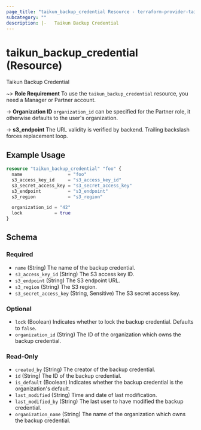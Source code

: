 ```yaml
---
page_title: "taikun_backup_credential Resource - terraform-provider-taikun"
subcategory: ""
description: |-   Taikun Backup Credential
---
```


# taikun_backup_credential (Resource)

Taikun Backup Credential

~> **Role Requirement** To use the `taikun_backup_credential` resource, you need a Manager or Partner account.

-> **Organization ID** `organization_id` can be specified for the Partner role, it otherwise defaults to the user's organization.

-> **s3_endpoint** The URL validity is verified by backend. Trailing backslash forces replacement loop.

## Example Usage

```terraform
resource "taikun_backup_credential" "foo" {
  name                 = "foo"
  s3_access_key_id     = "s3_access_key_id"
  s3_secret_access_key = "s3_secret_access_key"
  s3_endpoint          = "s3_endpoint"
  s3_region            = "s3_region"

  organization_id = "42"
  lock            = true
}
```

<!-- schema generated by tfplugindocs -->
## Schema

### Required

- `name` (String) The name of the backup credential.
- `s3_access_key_id` (String) The S3 access key ID.
- `s3_endpoint` (String) The S3 endpoint URL.
- `s3_region` (String) The S3 region.
- `s3_secret_access_key` (String, Sensitive) The S3 secret access key.

### Optional

- `lock` (Boolean) Indicates whether to lock the backup credential. Defaults to `false`.
- `organization_id` (String) The ID of the organization which owns the backup credential.

### Read-Only

- `created_by` (String) The creator of the backup credential.
- `id` (String) The ID of the backup credential.
- `is_default` (Boolean) Indicates whether the backup credential is the organization's default.
- `last_modified` (String) Time and date of last modification.
- `last_modified_by` (String) The last user to have modified the backup credential.
- `organization_name` (String) The name of the organization which owns the backup credential.

